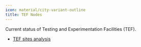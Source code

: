 ```yaml
---
icon: material/city-variant-outline
title: TEF Nodes
---
```


Current status of Testing and Experimentation Facilities (TEF).

- [TEF sites analysis](tef_list.md)


